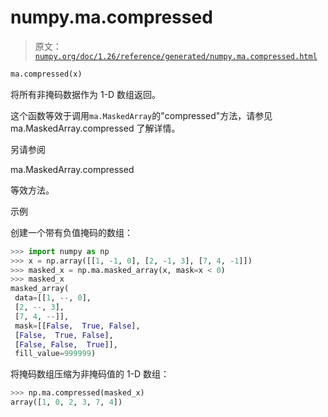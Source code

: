 # numpy.ma.compressed

> 原文：[`numpy.org/doc/1.26/reference/generated/numpy.ma.compressed.html`](https://numpy.org/doc/1.26/reference/generated/numpy.ma.compressed.html)

```py
ma.compressed(x)
```

将所有非掩码数据作为 1-D 数组返回。

这个函数等效于调用`ma.MaskedArray`的"compressed"方法，请参见 ma.MaskedArray.compressed 了解详情。

另请参阅

ma.MaskedArray.compressed

等效方法。

示例

创建一个带有负值掩码的数组：

```py
>>> import numpy as np
>>> x = np.array([[1, -1, 0], [2, -1, 3], [7, 4, -1]])
>>> masked_x = np.ma.masked_array(x, mask=x < 0)
>>> masked_x
masked_array(
 data=[[1, --, 0],
 [2, --, 3],
 [7, 4, --]],
 mask=[[False,  True, False],
 [False,  True, False],
 [False, False,  True]],
 fill_value=999999) 
```

将掩码数组压缩为非掩码值的 1-D 数组：

```py
>>> np.ma.compressed(masked_x)
array([1, 0, 2, 3, 7, 4]) 
```
